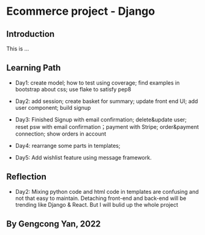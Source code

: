 # Ecommerce project - Django

## Introduction

This is ...

## Learning Path

- Day1: 
create model; how to test using coverage; find examples in bootstrap about css; use flake to satisfy pep8

- Day2: add session; create basket for summary; update front end UI; add user component; build signup

- Day3: Finished Signup with email confirmation; delete&update user; reset psw with email confirmation；payment with Stripe; order&payment connection; show orders in account

- Day4: rearrange some parts in templates; 

- Day5: Add wishlist feature using message framework. 

## Reflection

- Day2: Mixing python code and html code in templates are confusing and not that easy to maintain.
Detaching front-end and back-end will be trending like Django & React. But I will bulid up the whole project  

## By Gengcong Yan, 2022
 
